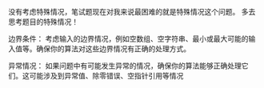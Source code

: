 没有考虑特殊情况，笔试题现在对我来说最困难的就是特殊情况这个问题。
多去思考题目的特殊情况！

边界条件： 考虑输入的边界情况，例如空数组、空字符串、最小或最大可能的输入值等。确保你的算法对这些边界情况有正确的处理方式。

异常情况： 如果问题中有可能发生异常的情况，确保你的算法能够正确处理它们。这可能涉及到异常值、除零错误、空指针引用等情况
